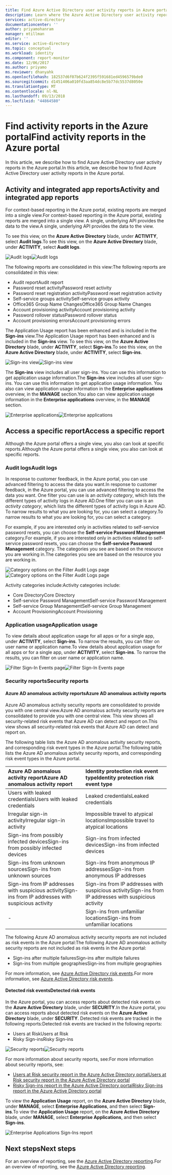 ```yaml
---
title: Find Azure Active Directory user activity reports in Azure portal | Microsoft Docs
description: Learn where the Azure Active Directory user activity reports are in the Azure portal.
services: active-directory
documentationcenter: ''
author: priyamohanram
manager: mtillman
editor: ''
ms.service: active-directory
ms.topic: conceptual
ms.workload: identity
ms.component: report-monitor
ms.date: 12/06/2017
ms.author: priyamo
ms.reviewer: dhanyahk
ms.openlocfilehash: 182537d6f07b624f2395f591681ed4596579bde0
ms.sourcegitcommit: d1451406a010fd3aa854dc8e5b77dc5537d8050e
ms.translationtype: MT
ms.contentlocale: nl-NL
ms.lasthandoff: 09/13/2018
ms.locfileid: "44864580"
---
```

# <a name="find-activity-reports-in-the-azure-portal"></a><span data-ttu-id="abfb6-103">Find activity reports in the Azure portal</span><span class="sxs-lookup"><span data-stu-id="abfb6-103">Find activity reports in the Azure portal</span></span>

<span data-ttu-id="abfb6-104">In this article, we describe how to find Azure Active Directory user activity reports in the Azure portal.</span><span class="sxs-lookup"><span data-stu-id="abfb6-104">In this article, we describe how to find Azure Active Directory user activity reports in the Azure portal.</span></span>

## <a name="activity-and-integrated-app-reports"></a><span data-ttu-id="abfb6-105">Activity and integrated app reports</span><span class="sxs-lookup"><span data-stu-id="abfb6-105">Activity and integrated app reports</span></span>

<span data-ttu-id="abfb6-106">For context-based reporting in the Azure portal, existing reports are merged into a single view.</span><span class="sxs-lookup"><span data-stu-id="abfb6-106">For context-based reporting in the Azure portal, existing reports are merged into a single view.</span></span> <span data-ttu-id="abfb6-107">A single, underlying API provides the data to the view.</span><span class="sxs-lookup"><span data-stu-id="abfb6-107">A single, underlying API provides the data to the view.</span></span>

<span data-ttu-id="abfb6-108">To see this view, on the **Azure Active Directory** blade, under **ACTIVITY**, select **Audit logs**.</span><span class="sxs-lookup"><span data-stu-id="abfb6-108">To see this view, on the **Azure Active Directory** blade, under **ACTIVITY**, select **Audit logs**.</span></span>

<span data-ttu-id="abfb6-109">![Audit logs](./media/howto-find-activity-reports/482.png "Audit logs")</span><span class="sxs-lookup"><span data-stu-id="abfb6-109">![Audit logs](./media/howto-find-activity-reports/482.png "Audit logs")</span></span>

<span data-ttu-id="abfb6-110">The following reports are consolidated in this view:</span><span class="sxs-lookup"><span data-stu-id="abfb6-110">The following reports are consolidated in this view:</span></span>

* <span data-ttu-id="abfb6-111">Audit report</span><span class="sxs-lookup"><span data-stu-id="abfb6-111">Audit report</span></span>
* <span data-ttu-id="abfb6-112">Password reset activity</span><span class="sxs-lookup"><span data-stu-id="abfb6-112">Password reset activity</span></span>
* <span data-ttu-id="abfb6-113">Password reset registration activity</span><span class="sxs-lookup"><span data-stu-id="abfb6-113">Password reset registration activity</span></span>
* <span data-ttu-id="abfb6-114">Self-service groups activity</span><span class="sxs-lookup"><span data-stu-id="abfb6-114">Self-service groups activity</span></span>
* <span data-ttu-id="abfb6-115">Office365 Group Name Changes</span><span class="sxs-lookup"><span data-stu-id="abfb6-115">Office365 Group Name Changes</span></span>
* <span data-ttu-id="abfb6-116">Account provisioning activity</span><span class="sxs-lookup"><span data-stu-id="abfb6-116">Account provisioning activity</span></span>
* <span data-ttu-id="abfb6-117">Password rollover status</span><span class="sxs-lookup"><span data-stu-id="abfb6-117">Password rollover status</span></span>
* <span data-ttu-id="abfb6-118">Account provisioning errors</span><span class="sxs-lookup"><span data-stu-id="abfb6-118">Account provisioning errors</span></span>


<span data-ttu-id="abfb6-119">The Application Usage report has been enhanced and is included in the **Sign-ins** view.</span><span class="sxs-lookup"><span data-stu-id="abfb6-119">The Application Usage report has been enhanced and is included in the **Sign-ins** view.</span></span> <span data-ttu-id="abfb6-120">To see this view, on the **Azure Active Directory** blade, under **ACTIVITY**, select **Sign-ins**.</span><span class="sxs-lookup"><span data-stu-id="abfb6-120">To see this view, on the **Azure Active Directory** blade, under **ACTIVITY**, select **Sign-ins**.</span></span>

<span data-ttu-id="abfb6-121">![Sign-ins view](./media/howto-find-activity-reports/483.png "Sign-ins view")</span><span class="sxs-lookup"><span data-stu-id="abfb6-121">![Sign-ins view](./media/howto-find-activity-reports/483.png "Sign-ins view")</span></span>

<span data-ttu-id="abfb6-122">The **Sign-ins** view includes all user sign-ins. You can use this information to get application usage information.</span><span class="sxs-lookup"><span data-stu-id="abfb6-122">The **Sign-ins** view includes all user sign-ins. You can use this information to get application usage information.</span></span> <span data-ttu-id="abfb6-123">You also can view application usage information in the **Enterprise applications** overview, in the **MANAGE** section.</span><span class="sxs-lookup"><span data-stu-id="abfb6-123">You also can view application usage information in the **Enterprise applications** overview, in the **MANAGE** section.</span></span>

<span data-ttu-id="abfb6-124">![Enterprise applications](./media/howto-find-activity-reports/484.png "Enterprise applications")</span><span class="sxs-lookup"><span data-stu-id="abfb6-124">![Enterprise applications](./media/howto-find-activity-reports/484.png "Enterprise applications")</span></span>

## <a name="access-a-specific-report"></a><span data-ttu-id="abfb6-125">Access a specific report</span><span class="sxs-lookup"><span data-stu-id="abfb6-125">Access a specific report</span></span>

<span data-ttu-id="abfb6-126">Although the Azure portal offers a single view, you also can look at specific reports.</span><span class="sxs-lookup"><span data-stu-id="abfb6-126">Although the Azure portal offers a single view, you also can look at specific reports.</span></span>

### <a name="audit-logs"></a><span data-ttu-id="abfb6-127">Audit logs</span><span class="sxs-lookup"><span data-stu-id="abfb6-127">Audit logs</span></span>

<span data-ttu-id="abfb6-128">In response to customer feedback, in the Azure portal, you can use advanced filtering to access the data you want.</span><span class="sxs-lookup"><span data-stu-id="abfb6-128">In response to customer feedback, in the Azure portal, you can use advanced filtering to access the data you want.</span></span> <span data-ttu-id="abfb6-129">One filter you can use is an *activity category*, which lists the different types of activity logs in Azure AD.</span><span class="sxs-lookup"><span data-stu-id="abfb6-129">One filter you can use is an *activity category*, which lists the different types of activity logs in Azure AD.</span></span> <span data-ttu-id="abfb6-130">To narrow results to what you are looking for, you can select a category.</span><span class="sxs-lookup"><span data-stu-id="abfb6-130">To narrow results to what you are looking for, you can select a category.</span></span>

<span data-ttu-id="abfb6-131">For example, if you are interested only in activities related to self-service password resets, you can choose the **Self-service Password Management** category.</span><span class="sxs-lookup"><span data-stu-id="abfb6-131">For example, if you are interested only in activities related to self-service password resets, you can choose the **Self-service Password Management** category.</span></span> <span data-ttu-id="abfb6-132">The categories you see are based on the resource you are working in.</span><span class="sxs-lookup"><span data-stu-id="abfb6-132">The categories you see are based on the resource you are working in.</span></span>  

<span data-ttu-id="abfb6-133">![Category options on the Filter Audit Logs page](./media/howto-find-activity-reports/06.png "Category options on the Filter Audit Logs page")</span><span class="sxs-lookup"><span data-stu-id="abfb6-133">![Category options on the Filter Audit Logs page](./media/howto-find-activity-reports/06.png "Category options on the Filter Audit Logs page")</span></span>

<span data-ttu-id="abfb6-134">Activity categories include:</span><span class="sxs-lookup"><span data-stu-id="abfb6-134">Activity categories include:</span></span>

- <span data-ttu-id="abfb6-135">Core Directory</span><span class="sxs-lookup"><span data-stu-id="abfb6-135">Core Directory</span></span>
- <span data-ttu-id="abfb6-136">Self-service Password Management</span><span class="sxs-lookup"><span data-stu-id="abfb6-136">Self-service Password Management</span></span>
- <span data-ttu-id="abfb6-137">Self-service Group Management</span><span class="sxs-lookup"><span data-stu-id="abfb6-137">Self-service Group Management</span></span>
- <span data-ttu-id="abfb6-138">Account Provisioning</span><span class="sxs-lookup"><span data-stu-id="abfb6-138">Account Provisioning</span></span>

### <a name="application-usage"></a><span data-ttu-id="abfb6-139">Application usage</span><span class="sxs-lookup"><span data-stu-id="abfb6-139">Application usage</span></span>

<span data-ttu-id="abfb6-140">To view details about application usage for all apps or for a single app, under **ACTIVITY**, select **Sign-ins**. To narrow the results, you can filter on user name or application name.</span><span class="sxs-lookup"><span data-stu-id="abfb6-140">To view details about application usage for all apps or for a single app, under **ACTIVITY**, select **Sign-ins**. To narrow the results, you can filter on user name or application name.</span></span>

<span data-ttu-id="abfb6-141">![Filter Sign-In Events page](./media/howto-find-activity-reports/07.png "Filter Sign-In Events page")</span><span class="sxs-lookup"><span data-stu-id="abfb6-141">![Filter Sign-In Events page](./media/howto-find-activity-reports/07.png "Filter Sign-In Events page")</span></span>

### <a name="security-reports"></a><span data-ttu-id="abfb6-142">Security reports</span><span class="sxs-lookup"><span data-stu-id="abfb6-142">Security reports</span></span>

#### <a name="azure-ad-anomalous-activity-reports"></a><span data-ttu-id="abfb6-143">Azure AD anomalous activity reports</span><span class="sxs-lookup"><span data-stu-id="abfb6-143">Azure AD anomalous activity reports</span></span>

<span data-ttu-id="abfb6-144">Azure AD anomalous activity security reports are consolidated to provide you with one central view.</span><span class="sxs-lookup"><span data-stu-id="abfb6-144">Azure AD anomalous activity security reports are consolidated to provide you with one central view.</span></span> <span data-ttu-id="abfb6-145">This view shows all security-related risk events that Azure AD can detect and report on.</span><span class="sxs-lookup"><span data-stu-id="abfb6-145">This view shows all security-related risk events that Azure AD can detect and report on.</span></span>

<span data-ttu-id="abfb6-146">The following table lists the Azure AD anomalous activity security reports, and corresponding risk event types in the Azure portal.</span><span class="sxs-lookup"><span data-stu-id="abfb6-146">The following table lists the Azure AD anomalous activity security reports, and corresponding risk event types in the Azure portal.</span></span>

| <span data-ttu-id="abfb6-147">Azure AD anomalous activity report</span><span class="sxs-lookup"><span data-stu-id="abfb6-147">Azure AD anomalous activity report</span></span> |  <span data-ttu-id="abfb6-148">Identity protection risk event type</span><span class="sxs-lookup"><span data-stu-id="abfb6-148">Identity protection risk event type</span></span>|
| :--- | :--- |
| <span data-ttu-id="abfb6-149">Users with leaked credentials</span><span class="sxs-lookup"><span data-stu-id="abfb6-149">Users with leaked credentials</span></span> | <span data-ttu-id="abfb6-150">Leaked credentials</span><span class="sxs-lookup"><span data-stu-id="abfb6-150">Leaked credentials</span></span> |
| <span data-ttu-id="abfb6-151">Irregular sign-in activity</span><span class="sxs-lookup"><span data-stu-id="abfb6-151">Irregular sign-in activity</span></span> | <span data-ttu-id="abfb6-152">Impossible travel to atypical locations</span><span class="sxs-lookup"><span data-stu-id="abfb6-152">Impossible travel to atypical locations</span></span> |
| <span data-ttu-id="abfb6-153">Sign-ins from possibly infected devices</span><span class="sxs-lookup"><span data-stu-id="abfb6-153">Sign-ins from possibly infected devices</span></span> | <span data-ttu-id="abfb6-154">Sign-ins from infected devices</span><span class="sxs-lookup"><span data-stu-id="abfb6-154">Sign-ins from infected devices</span></span>|
| <span data-ttu-id="abfb6-155">Sign-ins from unknown sources</span><span class="sxs-lookup"><span data-stu-id="abfb6-155">Sign-ins from unknown sources</span></span> | <span data-ttu-id="abfb6-156">Sign-ins from anonymous IP addresses</span><span class="sxs-lookup"><span data-stu-id="abfb6-156">Sign-ins from anonymous IP addresses</span></span> |
| <span data-ttu-id="abfb6-157">Sign-ins from IP addresses with suspicious activity</span><span class="sxs-lookup"><span data-stu-id="abfb6-157">Sign-ins from IP addresses with suspicious activity</span></span> | <span data-ttu-id="abfb6-158">Sign-ins from IP addresses with suspicious activity</span><span class="sxs-lookup"><span data-stu-id="abfb6-158">Sign-ins from IP addresses with suspicious activity</span></span> |
| - | <span data-ttu-id="abfb6-159">Sign-ins from unfamiliar locations</span><span class="sxs-lookup"><span data-stu-id="abfb6-159">Sign-ins from unfamiliar locations</span></span> |

<span data-ttu-id="abfb6-160">The following Azure AD anomalous activity security reports are not included as risk events in the Azure portal:</span><span class="sxs-lookup"><span data-stu-id="abfb6-160">The following Azure AD anomalous activity security reports are not included as risk events in the Azure portal:</span></span>

* <span data-ttu-id="abfb6-161">Sign-ins after multiple failures</span><span class="sxs-lookup"><span data-stu-id="abfb6-161">Sign-ins after multiple failures</span></span>
* <span data-ttu-id="abfb6-162">Sign-ins from multiple geographies</span><span class="sxs-lookup"><span data-stu-id="abfb6-162">Sign-ins from multiple geographies</span></span>

<span data-ttu-id="abfb6-163">For more information, see [Azure Active Directory risk events](concept-risk-events.md).</span><span class="sxs-lookup"><span data-stu-id="abfb6-163">For more information, see [Azure Active Directory risk events](concept-risk-events.md).</span></span>  


#### <a name="detected-risk-events"></a><span data-ttu-id="abfb6-164">Detected risk events</span><span class="sxs-lookup"><span data-stu-id="abfb6-164">Detected risk events</span></span>

<span data-ttu-id="abfb6-165">In the Azure portal, you can access reports about detected risk events on the **Azure Active Directory** blade, under **SECURITY**.</span><span class="sxs-lookup"><span data-stu-id="abfb6-165">In the Azure portal, you can access reports about detected risk events on the **Azure Active Directory** blade, under **SECURITY**.</span></span> <span data-ttu-id="abfb6-166">Detected risk events are tracked in the following reports:</span><span class="sxs-lookup"><span data-stu-id="abfb6-166">Detected risk events are tracked in the following reports:</span></span>   

- <span data-ttu-id="abfb6-167">Users at Risk</span><span class="sxs-lookup"><span data-stu-id="abfb6-167">Users at Risk</span></span>
- <span data-ttu-id="abfb6-168">Risky Sign-ins</span><span class="sxs-lookup"><span data-stu-id="abfb6-168">Risky Sign-ins</span></span>

<span data-ttu-id="abfb6-169">![Security reports](./media/howto-find-activity-reports/04.png "Security reports")</span><span class="sxs-lookup"><span data-stu-id="abfb6-169">![Security reports](./media/howto-find-activity-reports/04.png "Security reports")</span></span>

<span data-ttu-id="abfb6-170">For more information about security reports, see:</span><span class="sxs-lookup"><span data-stu-id="abfb6-170">For more information about security reports, see:</span></span>

- [<span data-ttu-id="abfb6-171">Users at Risk security report in the Azure Active Directory portal</span><span class="sxs-lookup"><span data-stu-id="abfb6-171">Users at Risk security report in the Azure Active Directory portal</span></span>](concept-user-at-risk.md)
- [<span data-ttu-id="abfb6-172">Risky Sign-ins report in the Azure Active Directory portal</span><span class="sxs-lookup"><span data-stu-id="abfb6-172">Risky Sign-ins report in the Azure Active Directory portal</span></span>](concept-risky-sign-ins.md)


<span data-ttu-id="abfb6-173">To view the **Application Usage** report, on the **Azure Active Directory** blade, under **MANAGE**, select **Enterprise Applications**, and then select **Sign-ins**.</span><span class="sxs-lookup"><span data-stu-id="abfb6-173">To view the **Application Usage** report, on the **Azure Active Directory** blade, under **MANAGE**, select **Enterprise Applications**, and then select **Sign-ins**.</span></span>


![Enterprise Applications Sign-Ins report](./media/howto-find-activity-reports/199.png)

## <a name="next-steps"></a><span data-ttu-id="abfb6-175">Next steps</span><span class="sxs-lookup"><span data-stu-id="abfb6-175">Next steps</span></span>

<span data-ttu-id="abfb6-176">For an overview of reporting, see the [Azure Active Directory reporting](overview-reports.md).</span><span class="sxs-lookup"><span data-stu-id="abfb6-176">For an overview of reporting, see the [Azure Active Directory reporting](overview-reports.md).</span></span>

